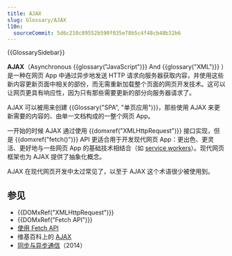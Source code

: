 ```yaml
---
title: AJAX
slug: Glossary/AJAX
l10n:
  sourceCommit: 5d6c210c89552b590f035e78b5c4f48cb48b32b6
---
```


{{GlossarySidebar}}

**AJAX**（Asynchronous {{glossary("JavaScript")}} And {{glossary("XML")}} ）是一种在网页 App 中通过异步地发送 HTTP 请求向服务器获取内容，并使用这些新内容更新页面中相关的部份，而无需重新加载整个页面的网页开发技术。这可以让网页更具有响应性，因为只有那些需要更新的部分向服务器请求了。

AJAX 可以被用来创建 {{Glossary("SPA", "单页应用")}}，那些使用 AJAX 来更新需要的内容的、由单一文档构成的一整个网页 App。

一开始的时候 AJAX 通过使用 {{domxref("XMLHttpRequest")}} 接口实现，但是 {{domxref("fetch()")}} API 更适合用于开发现代网页 App：更出色、更灵活、更好地与一些网页 App 的基础技术相结合（如 [service workers](/en-US/docs/Web/API/Service_Worker_API)）。现代网页框架也为 AJAX 提供了抽象化概念。

AJAX 在现代网页开发中太过常见了，以至于 AJAX 这个术语很少被使用到。

## 参见

- {{DOMxRef("XMLHttpRequest")}}
- {{DOMxRef("Fetch API")}}
- [使用 Fetch API](/zh-CN/docs/Web/API/Fetch_API/Using_Fetch)
- 维基百科上的 [AJAX](https://zh.wikipedia.org/wiki/AJAX)
- [同步与异步通信](https://peoplesofttutorial.com/difference-between-synchronous-and-asynchronous-messaging/)（2014）

